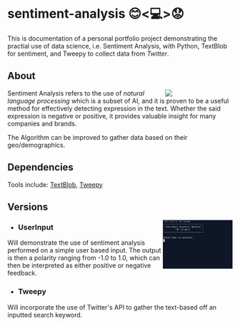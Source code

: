 # sentiment-analysis 😊<💻>😟
This is documentation of a personal portfolio project demonstrating the practial use of data science, i.e. Sentiment Analysis, with Python, TextBlob for sentiment, and Tweepy to collect data from *Twitter*. 

## About
<img align="right" src="https://www.falcon.io/wp-content/uploads/2017/06/Social-image-Sentiment-Analysis-1200x628.png" width="30%">

Sentiment Analysis refers to the use of *natural language processing* which is a subset of AI, and it is proven to be a
useful method for effectively detecting expression in the text. Whether the said expression is negative or positive, it provides valuable insight for many companies and brands. 

The Algorithm can be improved to gather data based on their geo/demographics.


## Dependencies
Tools include: 
[TextBlob](https://textblob.readthedocs.io/en/dev/),
[Tweepy](https://www.tweepy.org/)



## Versions
<img align="right" src="https://github.com/BrianRuizy/sentiment-analysis/blob/master/images/SentimentAnalysis.gif" width="31%">
</img>

* ### UserInput 
Will demonstrate the use of sentiment analysis performed on a simple user based input. The output is then a polarity ranging from -1.0 to 1.0, which can then be interpreted as either positive or negative feedback.


* ### Tweepy
Will incorporate the use of Twitter's API to gather the text-based off an inputted search keyword.

